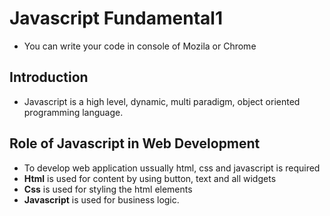 # Javascript Fundamental1

- You can write your code in console of Mozila or Chrome

## Introduction

- Javascript is a high level, dynamic, multi paradigm, object oriented programming language.

## Role of Javascript in Web Development

- To develop web application ussually html, css and javascript is required
- **Html** is used for content by using button, text and all widgets
- **Css** is used for styling the html elements
- **Javascript** is used for business logic.
